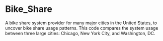 # Bike_Share 
A bike share system provider for many major cities in the United States, to uncover bike share usage patterns.
This code compares the system usage between three large cities: Chicago, New York City, and Washington, DC.
